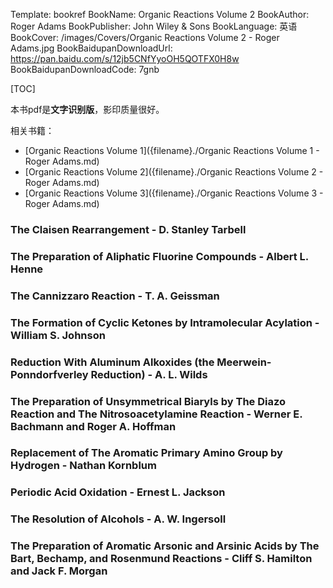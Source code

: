 Template: bookref
BookName: Organic Reactions Volume 2
BookAuthor: Roger Adams
BookPublisher: John Wiley & Sons
BookLanguage: 英语
BookCover: /images/Covers/Organic Reactions Volume 2 - Roger Adams.jpg
BookBaidupanDownloadUrl: https://pan.baidu.com/s/12jb5CNfYyoOH5QOTFX0H8w 
BookBaidupanDownloadCode: 7gnb

[TOC]

本书pdf是**文字识别版**，影印质量很好。


相关书籍：

- [Organic Reactions Volume 1]({filename}./Organic Reactions Volume 1 - Roger Adams.md)
- [Organic Reactions Volume 2]({filename}./Organic Reactions Volume 2 - Roger Adams.md)
- [Organic Reactions Volume 3]({filename}./Organic Reactions Volume 3 - Roger Adams.md)

### The Claisen Rearrangement - D. Stanley Tarbell

### The Preparation of Aliphatic Fluorine Compounds - Albert L. Henne 

### The Cannizzaro Reaction - T. A. Geissman
### The Formation of Cyclic Ketones by Intramolecular Acylation - William S. Johnson

### Reduction With Aluminum Alkoxides (the Meerwein-Ponndorfverley Reduction) - A. L. Wilds

### The Preparation of Unsymmetrical Biaryls by The Diazo Reaction and The Nitrosoacetylamine Reaction - Werner E. Bachmann and Roger A. Hoffman

### Replacement of The Aromatic Primary Amino Group by Hydrogen - Nathan Kornblum

### Periodic Acid Oxidation - Ernest L. Jackson

### The Resolution of Alcohols - A. W. Ingersoll

### The Preparation of Aromatic Arsonic and Arsinic Acids by The Bart, Bechamp, and Rosenmund Reactions - Cliff S. Hamilton and Jack F. Morgan

